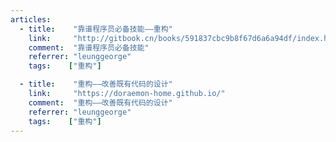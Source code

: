 ```yaml
---
articles:
  - title:    "靠谱程序员必备技能——重构"
    link:     "http://gitbook.cn/books/591837cbc9b8f67d6a6a94df/index.html"
    comment:  "靠谱程序员必备技能"
    referrer: "leunggeorge"
    tags:    ["重构"]

  - title:    "重构——改善既有代码的设计"
    link:     "https://doraemon-home.github.io/"
    comment:  "重构——改善既有代码的设计"
    referrer: "leunggeorge"
    tags:    ["重构"]
---
```

